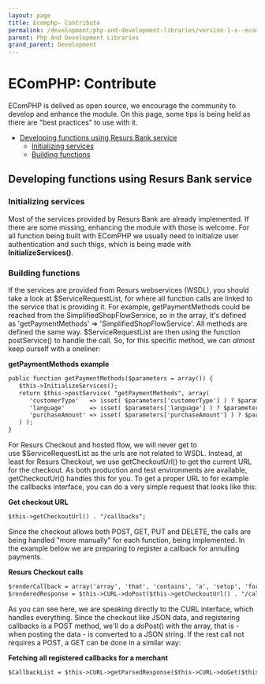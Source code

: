 ```yaml
---
layout: page
title: Ecomphp- Contribute
permalink: /development/php-and-development-libraries/version-1-x--ecomphp-/7438475/
parent: Php And Development Libraries
grand_parent: Development
---
```




# EComPHP: Contribute 

EComPHP is delived as open source, we encourage the community to develop
and enhance the module. On this page, some tips is being held as there
are "best practices" to use with it.

- [Developing functions using Resurs Bank
  service](#ecomphp:contribute-developingfunctionsusingresursbankservice)
  - [Initializing services](#ecomphp:contribute-initializingservices)
  - [Building functions](#ecomphp:contribute-buildingfunctions)

## Developing functions using Resurs Bank service
### Initializing services
Most of the services provided by Resurs Bank are already implemented. If
there are some missing, enhancing the module with those is welcome. For
all function being built with EComPHP we usually need to initialize user
authentication and such thigs, which is being made with
**InitializeServices()**.

### Building functions
If the services are provided from Resurs webservices (WSDL), you should
take a look at \$ServiceRequestList, for where all function calls are
linked to the service that is providing it. For example,
getPaymentMethods could be reached from the SimplifiedShopFlowService,
so in the array, it's defined as 'getPaymentMethods' =\>
'SimplifiedShopFlowService'. All methods are defined the same way.
\$ServiceRequestList are then using the function postService() to handle
the call. So, for this specific method, we can *almost* keep ourself
with a oneliner:

**getPaymentMethods example**
```xml
public function getPaymentMethods($parameters = array()) {
   $this->InitializeServices();
   return $this->postService( "getPaymentMethods", array(
      'customerType'   => isset( $parameters['customerType'] ) ? $parameters['customerType'] : null,
      'language'       => isset( $parameters['language'] ) ? $parameters['language'] : null,
      'purchaseAmount' => isset( $parameters['purchaseAmount'] ) ? $parameters['purchaseAmount'] : null
   ) );
}
```
For Resurs Checkout and hosted flow, we will never get to
use \$ServiceRequestList as the urls are not related to WSDL. Instead,
at least for Resurs Checkout, we use getCheckoutUrl() to get the current
URL for the checkout. As both production and test environments are
available, getCheckoutUrl() handles this for you. To get a proper URL to
for example the callbacks interface, you can do a very simple request
that looks like this:

**Get checkout URL**
```xml
$this->getCheckoutUrl() . "/callbacks";
```
Since the checkout allows both POST, GET, PUT and DELETE, the calls are
being handled "more manually" for each function, being implemented. In
the example below we are preparing to register a callback for annulling
payments.

**Resurs Checkout calls**
```xml
$renderCallback = array('array', 'that', 'contains', 'a', 'setup', 'for', 'registering', 'an', 'annulment', 'callback');
$renderedResponse = $this->CURL->doPost($this->getCheckoutUrl() . "/callbacks/ANNULMENT", $renderCallback, \TorneLIB\CURL_POST_AS::POST_AS_JSON);
```
As you can see here, we are speaking directly to the CURL interface,
which handles everything. Since the checkout like JSON data, and
registering callbacks is a POST method, we'll do a doPost() with the
array, that is - when posting the data - is converted to a JSON string.
If the rest call not requires a POST, a GET can be done in a similar
way:

**Fetching all registered callbacks for a merchant**
```xml
$CallbackList = $this->CURL->getParsedResponse($this->CURL->doGet($this->getCheckoutUrl() . "/callbacks"));
```

